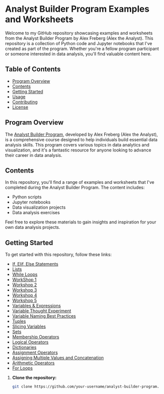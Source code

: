 # Analyst Builder Program Examples and Worksheets

Welcome to my GitHub repository showcasing examples and worksheets from the Analyst Builder Program by Alex Freberg (Alex the Analyst). This repository is a collection of Python code and Jupyter notebooks that I've created as part of the program. Whether you're a fellow program participant or someone interested in data analysis, you'll find valuable content here.

## Table of Contents

- [Program Overview](#program-overview)
- [Contents](#contents)
- [Getting Started](#getting-started)
- [Usage](#usage)
- [Contributing](#contributing)
- [License](#license)

## Program Overview

The [Analyst Builder Program](https://www.analystbuilder.com/), developed by Alex Freberg (Alex the Analyst), is a comprehensive course designed to help individuals build essential data analysis skills. This program covers various topics in data analytics and visualization, and it's a fantastic resource for anyone looking to advance their career in data analysis.

## Contents

In this repository, you'll find a range of examples and worksheets that I've completed during the Analyst Builder Program. The content includes:

- Python scripts
- Jupyter notebooks
- Data visualization projects
- Data analysis exercises

Feel free to explore these materials to gain insights and inspiration for your own data analysis projects.

## Getting Started

To get started with this repository, follow these links:

- [If, Elif, Else Statements](https://github.com/hullchar/AnalystBuilderWorksheets/blob/main/Use%20if%2C%20elif%2C%20else%20statements%20to%20make%20decisions.ipynb)
- [Lists](https://github.com/hullchar/AnalystBuilderWorksheets/blob/main/Lists.md)
- [While Loops](https://github.com/hullchar/AnalystBuilderWorksheets/blob/main/Introduction%20to%20While%20Loops.ipynb)
- [WorkShop 1](https://github.com/hullchar/AnalystBuilderWorksheets/blob/main/Analyst%20Builder%20Workshops.md)
- [Workshop 2](https://github.com/hullchar/AnalystBuilderWorksheets/blob/main/Analyst%20Builder%20Workshops%202.md)
- [Workshop 3](https://github.com/hullchar/AnalystBuilderWorksheets/blob/main/Analyst%20Builder%20Workshop%203.md)
- [Workshop 4](https://github.com/hullchar/AnalystBuilderWorksheets/blob/main/Analyst%20Builder%20Workshop%204.md)
- [Workshop 5](https://github.com/hullchar/AnalystBuilderWorksheets/blob/main/Analyst%20Builder%20Workshop%205.md)
- [Variables & Expressions](https://github.com/hullchar/AnalystBuilderWorksheets/blob/main/Analyst%20Builder%20-%20Variables%20%26%20Expressions%20.md)
- [Variable Thought Experiment](https://github.com/hullchar/AnalystBuilderWorksheets/blob/main/Analyst%20Builder%20-%20Variable%20Thought%20Experiment.md)
- [Variable Naming Best Practices](https://github.com/hullchar/AnalystBuilderWorksheets/blob/main/Analyst%20Builder%20-%20Variable%20Naming%20Best%20Practices.md)
- [Tuples](https://github.com/hullchar/AnalystBuilderWorksheets/blob/main/Analyst%20Builder%20-%20Tuples.md)
- [Slicing Variables](https://github.com/hullchar/AnalystBuilderWorksheets/blob/main/Analyst%20Builder%20-%20Slicing%20Variables.md)
- [Sets](https://github.com/hullchar/AnalystBuilderWorksheets/blob/main/Analyst%20Builder%20-%20Sets.md)
- [Membership Operators](https://github.com/hullchar/AnalystBuilderWorksheets/blob/main/Analyst%20Builder%20-%20Membership%20Operators.ipynb)
- [Logical Operators](https://github.com/hullchar/AnalystBuilderWorksheets/blob/main/Analyst%20Builder%20-%20Logical%20Operators.ipynb)
- [Dictionaries](https://github.com/hullchar/AnalystBuilderWorksheets/blob/main/Analyst%20Builder%20-%20Dictionaries.md)
- [Assignment Operators](https://github.com/hullchar/AnalystBuilderWorksheets/blob/main/Analyst%20Builder%20-%20Assignment%20Operators.ipynb)
- [Assigning Multiple Values and Concatenation](https://github.com/hullchar/AnalystBuilderWorksheets/blob/main/Analyst%20Builder%20-%20Assigning%20Mutliple%20Values%20and%20Concatenation%20.md)
- [Arithmetic Operators](https://github.com/hullchar/AnalystBuilderWorksheets/blob/main/Analyst%20Builder%20-%20Arithmetic%20Operators.ipynb)
- [For Loops](https://github.com/hullchar/AnalystBuilderWorksheets/blob/main/For%20Loops.ipynb)

1. **Clone the repository:**

   ```bash
   git clone https://github.com/your-username/analyst-builder-program.git
